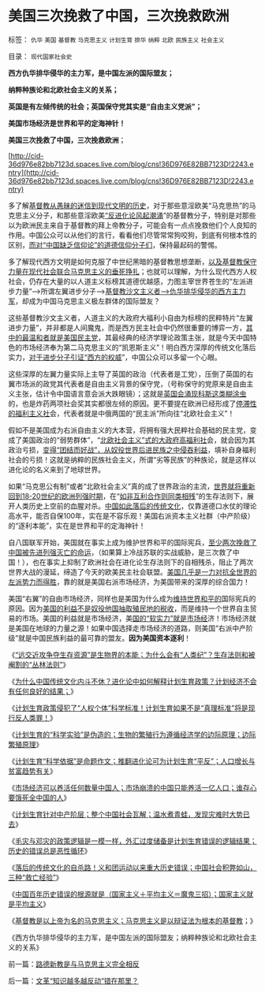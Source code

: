 # 美国三次挽救了中国，三次挽救欧洲

标签： `仇华` `美国` `基督教` `马克思主义` `计划生育` `排华` `纳粹` `北欧` `民族主义` `社会主义` 

目录： `现代国家社会史`

**西方仇华排华侵华的主力军，是中国左派的国际盟友；**

**纳粹种族论和北欧社会主义的关系；**

**英国是有左倾传统的社会；英国保守党其实是“自由主义党派”；**

**美国市场经济是世界和平的定海神针！**

**美国三次挽救了中国，三次挽救欧洲**；

[http://cid-36d976e82bb7123d.spaces.live.com/blog/cns!36D976E82BB7123D!2243.entry](http://cid-36d976e82bb7123d.spaces.live.com/blog/cns!36D976E82BB7123D!2243.entry)

多了解[基督教从愚昧的迷信到现代文明的历史](../../../2010/12/23/为什么基督教仇恨进化论？.md)，对于那些意淫欧美“马克思热”的马克思主义分子，和那些意淫欧美[“反进化论风起潮涌](../../../2010/2/2/炮轰进化论.md)”的基督教分子，特别是对那些以为欧洲民主来自于基督教的拜上帝教分子，可能会有一点点挽救他们个人良知的作用。中国公众可以从他们的言行，看看他们尽管常常狗咬狗，到底有何根本性的区别，[而对“中国缺乏信仰论”的道德信仰分子们](http://cid-36d976e82bb7123d.spaces.live.com/blog/cns!36D976E82BB7123D!1674.entry)，保持最起码的警惕。

多了解现代西方文明是如何克服了中世纪黑暗的基督教思想垄断，[以及基督教保守力量在现代社会联合马克思主义的垂死挣扎](../../../2010/12/20/基督教和马克思主义的社会行为如出一辙.md)；也就可以理解，为什么现代西方人权社会，仍存在大量的以人道主义标榜其道德优越感，力图主宰世界苍生的“左派进步力量”——>所谓左翼进步分子——>[基督教沙文主义者——>仇华排华侵华的西方主力军](../../../2010/10/28/法西斯和基督教沙文主义.md)，却成为中国马克思主义极左群体的国际盟友？

这些基督教沙文主义者，人道主义的大政府大福利小自由为标榜的民粹特片“左翼进步力量”，并非都是人间魔鬼，而是西方民主社会中仍然很重要的博弈一方，[其中的最温和者就是美国民主党](../../../2010/11/8/奥巴马连任并不悲观；密切含意创业板转势的信号；.md)，其最经典的经济学理论政策主张，就是今天中国特色的市场经济奉为第二马克思主义的“凯恩斯主义”！明白西方深厚的传统文化落后实力，[对于进步分子引证“西方的权威](../../../2010/10/17/为什么中国传统文人崇拜洋五毛.md)”，中国公众可以多留一个心眼。

这些深厚的左翼力量实际上主导了英国的政治（代表者是工党），压倒了英国的右翼市场派的政党其代表者是自由主义背景的保守党，（号称保守的党原来是自由主义主张，估计令中国语言意会派大跌眼镜）；这就是[英国会涌现科斯这类糊涂虫](../../../2010/12/22/科斯是个糊涂虫和马克思主义的新制度学派.md)的，也是炸药两项社会奖其实都很左倾的原因。更不要提在欧洲已经形成了[停滞性的福利主义社](../../../2010/3/28/大政府大福利公有制等同于“国民大家伙合份买消费”.md)会，代表者就是中俄两国的“民主派”所向往“北欧社会主义”！

假如不是美国成为右派自由主义的大本营，将拥有强大民粹社会基础的民主党，变成了美国政治的“弱势群体”，“[北欧社会主义”式的大政府高福利社](../../../2009/11/15/民主“主义”乌托邦和北欧社会主义.md)会，就会因为其政治亏损，[变得“团结而好战”，从奴役世界后进民族之中侵吞利益](../../../2010/8/5/古希腊抓革命促生产；最富裕的城邦最好战.md)，填补自身福利社会的亏损！这就是纳粹的民族社会主义，所谓“劣等民族”的种族论，就是这样以进化论的名义来到了地球世界。

如果“马克思公有制”或者“北欧社会主义”真的成了世界政治的主流，[世界就将重新回到18-20世纪的欧洲列强时期](../../../2010/10/27/民族主义是欧洲资本主义诞生的必要条件.md)，在“[如非互利合作则同类相残](../../../2010/12/23/进化论“近种相残”人类最严重和人类纪.md)”的生存法则下，展开人类历史上空前的血腥对杀。[中国如此落后的传统文化](../../../2009/7/11/以传统文化对抗普世价值观是形同自杀.md)，仅靠道德口水仗的理论高水平，能否自保100年，实在是不容乐观！美国右派资本主义社群（中产阶级）的“逐利本能”，实在是世界和平的定海神针！

自八国联军开始，美国就在事实上成为维护世界和平的国际宪兵，[至少两次挽救了中国被先进列强灭亡的命运](../../../2010/5/3/为什么八国联军会说“瓜分中国实为下策？”.md)，（如果算上冷战苏联的实战威胁，是三次救了中国！），也在事实上抑制了欧洲社会在进化论生存法则下的自相残杀，阻止了两次世界大战的漫延，缔造了今天的欧美民主社会联盟。[美国几乎是一力对抗全世界的左派势力而得胜](../../../2009/7/18/左派乌托邦理想重温着哈耶克走向劳役之路.md)，靠的就是美国右派市场经济，为美国带来的深厚的综合国力！

美国“右翼”的自由市场经济，同样也是美国为什么成为[维持世界和平的](../../../2009/6/8/愿世界各国互相理解、和平、合作、共荣.md)国际宪兵的原因。因为[美国的利益不是奴役他国抽取殖民地的税收](../../../2008/12/20/英殖民帝国终结，是经济理由.md)，而是维持一个世界自主贸易的市场。美国的利益就是市场经济，美[国的“软实力”就是市场经](../../../2009/7/5/美国软实力是人权普世个体价值观.md)济！市场经济就是美国在地球的力量之源！如果中国选择走市场经济的道路，则美国“右派中产阶级”就是中国民族利益的最可靠的盟友。**因为美国资本逐利**！

《[“远交近攻争夺生存资源”是生物界的本能；为什么会有“人类纪”？生存法则和被阉割的“丛林法则”](../../../2010/12/23/进化论“近种相残”人类最严重和人类纪.md)》

《[为什么中国传统文化内斗不休？进化论中如何解释计划生育政策？计划经济不会有任何良好的结果；](../../../2010/12/24/为什么中国传统文化内斗不休？计划生育.md)》

《[计划生育政策侵犯了“人权个体”科学标准！计划生育如果不是“真理标准”将是现行反人类罪！](../../../2010/12/24/计划生育是计划经济的灾难；.md)》

《[计划生育的“科学实验”是伪造的；生物的繁殖行为遵循经济学的边际原理；边际繁殖原理](../../../2010/12/24/计划生育的“科学依据”是伪造的.md)》

《[计划生育“科学依据”是命题作文；推翻进化论可为计划生育“平反”；人口增长与贫富趋势有关](../../../2010/12/25/人口增长规律与贫富无关.md)》

《[市场经济可以养活任何数量中国人；市场崩溃的中国只能养活一亿人口；谁存心要饿死全中国的人](../../../2010/12/25/市场经济可以养活任何数量中国人.md)》

《[计划生育针对中产阶层；整个中国社会瓦解；温水煮青蛙，发现灾难时大势已去](../../../2010/12/25/计划生育正令整个中国社会瓦解.md)》

《[毛灾与邓灾的政策逻辑是一模一样，外汇过度储备是计划生育错误的逻辑结果；历史的错误总是恶性循环](http://blog.sina.com.cn/s/blog_5563a64d01017m1u.html)》

《[落后的传统文化的自杀路！义和团运动以来重大历史错误；中国社会积弊如山，三种“救亡经验”](../../../2010/12/26/义和团运动以来的重大错误.md)》

《[中国百年历史错误的根源就是（国家主义＋平均主义＝魔鬼三招）；国家主义就是平均主义](http://blog.sina.com.cn/s/blog_5563a64d01017m1w.html)》

《[基督教是以上帝为名的马克思主义；马克思主义是以辩证法为根本的基督教](../../../2010/12/27/路德新教是与马克思主义完全相反.md)；》

《西方仇华排华侵华的主力军，是中国左派的国际盟友；纳粹种族论和北欧社会主义的关系》

前一篇：[路德新教是与马克思主义完全相反](../../../2010/12/27/路德新教是与马克思主义完全相反.md)

后一篇：[文革“知识越多越反动”错在那里？](../../../2010/12/27/文革“知识越多越反动”错在那里？.md)